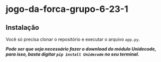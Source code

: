 # jogo-da-forca-grupo-6-23-1

## Instalação
Você só precisa clonar o repositório e executar o arquivo `app.py`.

***Pode ser que seja necessário fazer o download do módulo Unidecode, para isso, basta digitar `pip install Unidecode` no seu terminal.***
